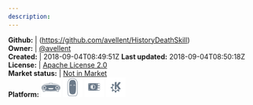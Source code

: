 ```yaml
---
description: 
---
```





**Github:** | (https://github.com/avellent/HistoryDeathSkill)  
**Owner:** | [@avellent](https://github.com/avellent)  
**Created:** | 2018-09-04T08:49:51Z  **Last updated:** 2018-09-04T08:50:18Z  
**License:** | [Apache License 2.0](https://api.github.com/licenses/apache-2.0)  
**Market status:** | [Not in Market](https://market.mycroft.ai/skill/)  
**Platform:**   ![](.gitbook/assets/mark-1-icon.png)  ![](.gitbook/assets/mark-2-icon.png)  ![](.gitbook/assets/picroft-icon.png)  ![](.gitbook/assets/kde.png)   
